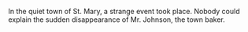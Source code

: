 In the quiet town of St. Mary, a strange event took place.
Nobody could explain the sudden disappearance of Mr. Johnson, the town baker.
